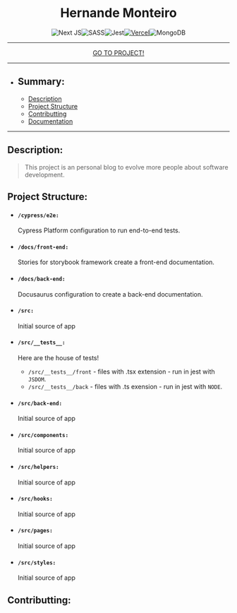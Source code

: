 <div style='text-align: center'>

# Hernande Monteiro

![Next JS](https://img.shields.io/badge/Next-black?style=for-the-badge&logo=next.js&logoColor=white)![SASS](https://img.shields.io/badge/SASS-hotpink.svg?style=for-the-badge&logo=SASS&logoColor=white)![Jest](https://img.shields.io/badge/-jest-%23C21325?style=for-the-badge&logo=jest&logoColor=white)[![Vercel](https://img.shields.io/badge/vercel-%23000000.svg?style=for-the-badge&logo=vercel&logoColor=white)](https://hernandemonteiro.vercel.app)![MongoDB](https://img.shields.io/badge/MongoDB-%234ea94b.svg?style=for-the-badge&logo=mongodb&logoColor=white)

<hr>

[GO TO PROJECT!](https://hernandemonteiro.vercel.app)

</div>
<hr>

- ## Summary:
  - [Description](#Description)
  - [Project Structure](#ProjectStructure)
  - [Contributting](#contributting)
  - [Documentation](#)

<hr>
<div id="Description"></div>

## Description:

> This project is an personal blog to evolve more people about software development.

<div id="ProjectStructure"></div>

## Project Structure:

- #### `/cypress/e2e:`

  Cypress Platform configuration to run end-to-end tests.

- #### `/docs/front-end:`

  Stories for storybook framework create a front-end documentation.

- #### `/docs/back-end:`
  Docusaurus configuration to create a back-end documentation.
- #### `/src:`
  Initial source of app
- #### `/src/__tests__:`

  Here are the house of tests!

  - `/src/__tests__/front` - files with .tsx extension - run in jest with `JSDOM`.
  - `/src/__tests__/back` - files with .ts exension - run in jest with `NODE`.

- #### `/src/back-end:`

  Initial source of app

- #### `/src/components:`

  Initial source of app

- #### `/src/helpers:`

  Initial source of app

- #### `/src/hooks:`

  Initial source of app

- #### `/src/pages:`

  Initial source of app

- #### `/src/styles:`

  Initial source of app

<div id="contributting"></div>

## Contributting:
